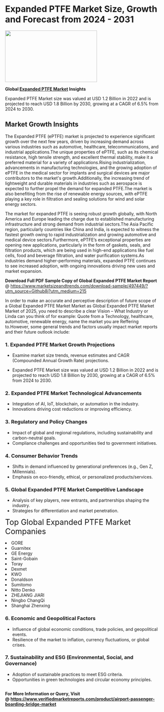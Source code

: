<H1>Expanded PTFE Market Size, Growth and Forecast from 2024 - 2031</H1><img class="aligncenter size-medium wp-image-584254" src="https://thirdeyenews.in/wp-content/uploads/2024/09/Global-Market-Research-300x168.jpeg" alt="" width="300" height="168" /><p><strong>Global&nbsp;<a href="https://www.marketsizeandtrends.com/download-sample/497449/?utm_source=Github8j?utm_medium=215">Expanded PTFE Market</a> Insights</strong></p><p>Expanded PTFE Market size was valued at USD 1.2 Billion in 2022 and is projected to reach USD 1.8 Billion by 2030, growing at a CAGR of 6.5% from 2024 to 2030.</p><p><h2>Market Growth Insights</h2> <p>The Expanded PTFE (ePTFE) market is projected to experience significant growth over the next few years, driven by increasing demand across various industries such as automotive, healthcare, telecommunications, and industrial applications.The unique properties of ePTFE, such as its chemical resistance, high tensile strength, and excellent thermal stability, make it a preferred material for a variety of applications.Rising industrialization, advancements in manufacturing technologies, and the growing adoption of ePTFE in the medical sector for implants and surgical devices are major contributors to the market's growth.Additionally, the increasing trend of lightweight and durable materials in industries such as aerospace is expected to further propel the demand for expanded PTFE.The market is also benefiting from the rise of renewable energy sources, with ePTFE playing a key role in filtration and sealing solutions for wind and solar energy sectors.</p> <p>The market for expanded PTFE is seeing robust growth globally, with North America and Europe leading the charge due to established manufacturing infrastructure and strong demand from industrial sectors.The Asia Pacific region, particularly countries like China and India, is expected to witness the fastest growth owing to rapid industrialization and growing automotive and medical device sectors.Furthermore, ePTFE’s exceptional properties are opening new applications, particularly in the form of gaskets, seals, and filtration products, which are being used in high-end applications like fuel cells, food and beverage filtration, and water purification systems.As industries demand higher-performing materials, expanded PTFE continues to see increased adoption, with ongoing innovations driving new uses and market expansion.</p> <p><span class=""><strong>Download Full PDF Sample Copy of Global Expanded PTFE Market Report</strong> @ <a href="https://www.marketsizeandtrends.com/download-sample/497449/?utm_source=Github8j?utm_medium=215" target="_blank">https://www.marketsizeandtrends.com/download-sample/497449/?utm_source=Github8j?utm_medium=215</a></span></p><p>In order to make an accurate and perceptive description of future scope of a Global&nbsp;Expanded PTFE Market Market as Global&nbsp;Expanded PTFE Market Market of 2025, you need to describe a clear Vision &ndash; What Industry or Linda can you think of for example: Quote from a Technology, healthcare, automotive, renewable energy, name the market you are Reffering to.However, some general trends and factors usually impact market reports and their future outlook include:</p><h3>1.&nbsp;<strong>Expanded PTFE Market Growth Projections</strong></h3><ul><li>Examine market size trends, revenue estimates and CAGR (Compounded Annual Growth Rate) projections.</li><li><p>Expanded PTFE Market size was valued at USD 1.2 Billion in 2022 and is projected to reach USD 1.8 Billion by 2030, growing at a CAGR of 6.5% from 2024 to 2030.</p></li></ul><h3>2.&nbsp;<strong>Expanded PTFE Market Technological Advancements</strong></h3><ul><li>Integration of AI, IoT, blockchain, or automation in the industry.</li><li>Innovations driving cost reductions or improving efficiency.</li></ul><h3>3.&nbsp;<strong>Regulatory and Policy Changes</strong></h3><ul><li>Impact of global and regional regulations, including sustainability and carbon-neutral goals.</li><li>Compliance challenges and opportunities tied to government initiatives.</li></ul><h3>4.&nbsp;<strong>Consumer Behavior Trends</strong></h3><ul><li>Shifts in demand influenced by generational preferences (e.g., Gen Z, Millennials).</li><li>Emphasis on eco-friendly, ethical, or personalized products/services.</li></ul><h3>5.&nbsp;<strong>Global Expanded PTFE Market Competitive Landscape</strong></h3><ul><li>Analysis of key players, new entrants, and partnerships shaping the industry.</li><li>Strategies for differentiation and market penetration.</li></ul><p data-pm-slice="1 1 []"><span style="color: inherit; font-family: inherit; font-size: 25px;">Top Global Expanded PTFE Market Companies</span></p><div class="" data-test-id=""><p><li>GORE</li><li> Guarnitex</li><li> GE Energy</li><li> Saint-Gobain</li><li> Toray</li><li> Dexmet</li><li> KWO</li><li> Donaldson</li><li> Sumitomo</li><li> Nitto Denko</li><li> ZHEJIANG JIARI</li><li> Ningbo ChangQi</li><li> Shanghai Zhenxing</li></p></div><h3>6.&nbsp;<strong>Economic and Geopolitical Factors</strong></h3><ul><li>Influence of global economic conditions, trade policies, and geopolitical events.</li><li>Resilience of the market to inflation, currency fluctuations, or global crises.</li></ul><h3>7.&nbsp;<strong>Sustainability and ESG (Environmental, Social, and Governance)</strong></h3><ul><li>Adoption of sustainable practices to meet ESG criteria.</li><li>Opportunities in green technologies and circular economy principles.</li></ul><h2><strong style="font-size: 14px;">For More Information or Query, Visit @&nbsp;</strong><a style="background-color: #ffffff; font-size: 14px;" href="https://www.marketsizeandtrends.com/report/expanded-ptfe-market/" target="_blank">https://www.verifiedmarketreports.com/product/airport-passenger-boarding-bridge-market</a></h2>
